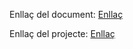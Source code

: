 Enllaç del document: [Enllaç](https://docs.google.com/document/d/1g7JCwqsc-1BfgEmfJCHNfvtsB_q5ub14yqk3UZQ94qU/edit?usp=sharing)

Enllaç del projecte: [Enllaç](https://github.com/AlejandroMarEst/T1.PR1.Criptografia)
